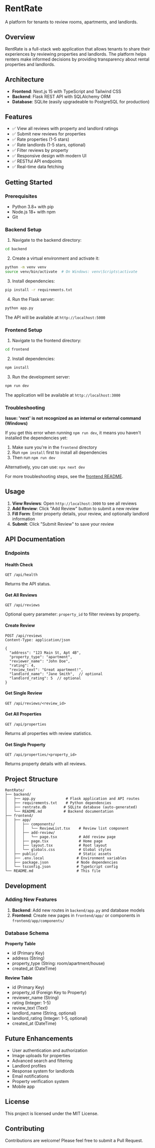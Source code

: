 # RentRate

A platform for tenants to review rooms, apartments, and landlords.

## Overview

RentRate is a full-stack web application that allows tenants to share their experiences by reviewing properties and landlords. The platform helps renters make informed decisions by providing transparency about rental properties and landlords.

## Architecture

- **Frontend**: Next.js 15 with TypeScript and Tailwind CSS
- **Backend**: Flask REST API with SQLAlchemy ORM
- **Database**: SQLite (easily upgradeable to PostgreSQL for production)

## Features

- ✅ View all reviews with property and landlord ratings
- ✅ Submit new reviews for properties
- ✅ Rate properties (1-5 stars)
- ✅ Rate landlords (1-5 stars, optional)
- ✅ Filter reviews by property
- ✅ Responsive design with modern UI
- ✅ RESTful API endpoints
- ✅ Real-time data fetching

## Getting Started

### Prerequisites

- Python 3.8+ with pip
- Node.js 18+ with npm
- Git

### Backend Setup

1. Navigate to the backend directory:
```bash
cd backend
```

2. Create a virtual environment and activate it:
```bash
python -m venv venv
source venv/bin/activate  # On Windows: venv\Scripts\activate
```

3. Install dependencies:
```bash
pip install -r requirements.txt
```

4. Run the Flask server:
```bash
python app.py
```

The API will be available at `http://localhost:5000`

### Frontend Setup

1. Navigate to the frontend directory:
```bash
cd frontend
```

2. Install dependencies:
```bash
npm install
```

3. Run the development server:
```bash
npm run dev
```

The application will be available at `http://localhost:3000`

### Troubleshooting

**Issue: 'next' is not recognized as an internal or external command (Windows)**

If you get this error when running `npm run dev`, it means you haven't installed the dependencies yet:

1. Make sure you're in the `frontend` directory
2. Run `npm install` first to install all dependencies
3. Then run `npm run dev`

Alternatively, you can use: `npx next dev`

For more troubleshooting steps, see the [frontend README](frontend/README.md#troubleshooting).

## Usage

1. **View Reviews**: Open `http://localhost:3000` to see all reviews
2. **Add Review**: Click "Add Review" button to submit a new review
3. **Fill Form**: Enter property details, your review, and optionally landlord information
4. **Submit**: Click "Submit Review" to save your review

## API Documentation

### Endpoints

#### Health Check
```
GET /api/health
```
Returns the API status.

#### Get All Reviews
```
GET /api/reviews
```
Optional query parameter: `property_id` to filter reviews by property.

#### Create Review
```
POST /api/reviews
Content-Type: application/json

{
  "address": "123 Main St, Apt 4B",
  "property_type": "apartment",
  "reviewer_name": "John Doe",
  "rating": 4,
  "review_text": "Great apartment!",
  "landlord_name": "Jane Smith",  // optional
  "landlord_rating": 5  // optional
}
```

#### Get Single Review
```
GET /api/reviews/<review_id>
```

#### Get All Properties
```
GET /api/properties
```
Returns all properties with review statistics.

#### Get Single Property
```
GET /api/properties/<property_id>
```
Returns property details with all reviews.

## Project Structure

```
RentRate/
├── backend/
│   ├── app.py              # Flask application and API routes
│   ├── requirements.txt    # Python dependencies
│   ├── rentrate.db        # SQLite database (auto-generated)
│   └── README.md          # Backend documentation
├── frontend/
│   ├── app/
│   │   ├── components/
│   │   │   └── ReviewList.tsx    # Review list component
│   │   ├── add-review/
│   │   │   └── page.tsx          # Add review page
│   │   ├── page.tsx              # Home page
│   │   ├── layout.tsx            # Root layout
│   │   └── globals.css           # Global styles
│   ├── public/                   # Static assets
│   ├── .env.local               # Environment variables
│   ├── package.json             # Node dependencies
│   └── tsconfig.json            # TypeScript config
└── README.md                    # This file
```

## Development

### Adding New Features

1. **Backend**: Add new routes in `backend/app.py` and database models
2. **Frontend**: Create new pages in `frontend/app/` or components in `frontend/app/components/`

### Database Schema

**Property Table**
- id (Primary Key)
- address (String)
- property_type (String: room/apartment/house)
- created_at (DateTime)

**Review Table**
- id (Primary Key)
- property_id (Foreign Key to Property)
- reviewer_name (String)
- rating (Integer: 1-5)
- review_text (Text)
- landlord_name (String, optional)
- landlord_rating (Integer: 1-5, optional)
- created_at (DateTime)

## Future Enhancements

- User authentication and authorization
- Image uploads for properties
- Advanced search and filtering
- Landlord profiles
- Response system for landlords
- Email notifications
- Property verification system
- Mobile app

## License

This project is licensed under the MIT License.

## Contributing

Contributions are welcome! Please feel free to submit a Pull Request.